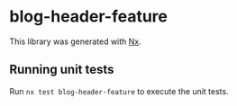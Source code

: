 # blog-header-feature

This library was generated with [Nx](https://nx.dev).

## Running unit tests

Run `nx test blog-header-feature` to execute the unit tests.

